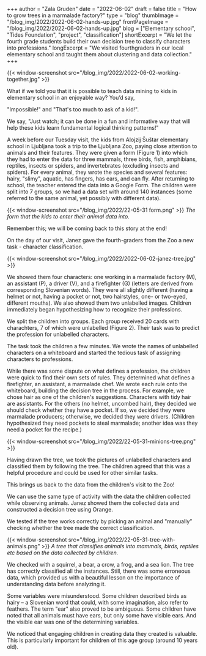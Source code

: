 +++
author = "Zala Gruden"
date = "2022-06-02"
draft = false
title = "How to grow trees in a marmalade factory?"
type = "blog"
thumbImage = "/blog_img/2022/2022-06-02-hands-up.jpg"
frontPageImage = "/blog_img/2022/2022-06-02-hands-up.jpg"
blog = ["Elementary school", "Tides Foundation", "project", "classification"]
shortExcerpt = "We let the fourth grade students build their own decision tree to classify characters into professions."
longExcerpt = "We visited fourthgraders in our local elementary school and taught them about clustering and data collection."
+++

{{< window-screenshot src="/blog_img/2022/2022-06-02-working-together.jpg" >}} 

What if we told you that it is possible to teach data mining to kids in elementary school in an enjoyable way? You’d say, 

"Impossible!" and 
"That's too much to ask of a kid!". 

We say, 
"Just watch; it can be done in a fun and informative way that will help these kids learn fundamental logical thinking patterns!" 


A week before our Tuesday visit, the kids from Alojzij Šuštar elementary school in Ljubljana took a trip to the Ljubljana Zoo, paying close attention to animals and their features. They were given a form (Figure 1) into which they had to enter the data for three mammals, three birds, fish, amphibians, reptiles, insects or spiders, and invertebrates (excluding insects and spiders). For every animal, they wrote the species and several features: hairy, "slimy", aquatic, has fingers, has ears, and can fly. After returning to school, the teacher entered the data into a Google Form. The children were split into 7 groups, so we had a data set with around 140 instances (some referred to the same animal, yet possibly with different data).

{{< window-screenshot src="/blog_img/2022/22-05-31 form.png" >}}
*The form that the kids to enter their animal data into.* 
 
Remember this; we will be coming back to this story at the end! 

On the day of our visit, Janez gave the fourth-graders from the Zoo a new task - character classification. 

{{< window-screenshot src="/blog_img/2022/2022-06-02-janez-tree.jpg" >}}  

We showed them four characters: one working in a marmalade factory (M), an assistant (P), a driver (V), and a firefighter (G) (letters are derived from corresponding Slovenian words). They were all slightly different (having a helmet or not, having a pocket or not, two hairstyles, one- or two-eyed, different mouths). We also showed them two unlabelled images. Children immediately began hypothesizing how to recognize their professions.

We split the children into groups. Each group received 20 cards with charachters, 7 of which were unlabelled (Figure 2). Their task was to predict the profession for unlabelled characters.

The task took the children a few minutes. We wrote the names of unlabelled characters on a whiteboard and started the tedious task of assigning characters to professions. 

While there was some dispute on what defines a profession, the children were quick to find their own sets of rules. They determined what defines a firefighter, an assistant, a marmalade chef. We wrote each rule onto the whiteboard, building the decision tree in the process. For example, we chose hair as one of the children's suggestions. Characters with tidy hair are assistants. For the others (no helmet, uncombed hair), they decided we should check whether they have a pocket. If so, we decided they were marmalade producers; otherwise, we decided they were drivers. (Children hypothesized they need pockets to steal marmalade; another idea was they need a pocket for the recipe.)

{{< window-screenshot src="/blog_img/2022/22-05-31-minions-tree.png" >}}

Having drawn the tree, we took the pictures of unlabelled characters and classified them by following the tree. The children agreed that this was a helpful procedure and could be used for other similar tasks.

This brings us back to the data from the children's visit to the Zoo!

We can use the same type of activity with the data the children collected while observing animals. Janez showed them the collected data and constructed a decision tree using Orange. 

We tested if the tree works correctly by picking an animal and "manually” checking whether the tree made the correct classification. 

{{< window-screenshot src="/blog_img/2022/22-05-31-tree-with-animals.png" >}} 
*A tree that classifies animals into mammals, birds, reptiles etc based on the data collected by children.*

We checked with a squirrel, a bear, a crow, a frog, and a sea lion. The tree has correctly classified all the instances. Still, there was some erroneous data, which provided us with a beautiful lesson on the importance of understanding data before analyzing it. 

Some variables were misunderstood. Some children described birds as hairy – a Slovenian word that could, with some imagination, also refer to feathers. The term "ear" also proved to be ambiguous. Some children have noted that all animals must have ears, but only some have visible ears. And the visible ear was one of the determining variables. 

We noticed that engaging children in creating data they created is valuable. This is particularly important for children of this age group (around 10 years old). 


